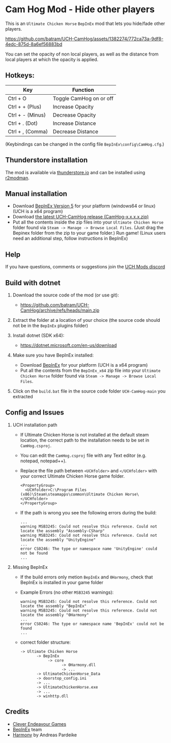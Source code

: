 # Cam Hog Mod - Hide other players
This is an `Ultimate Chicken Horse` `BepInEx` mod that lets you hide/fade other players.


https://github.com/batram/UCH-CamHog/assets/1382274/772ca73a-9df8-4edc-875d-8a6ef56883bd


You can set the opacity of non local players,
as well as the distance from local players at which the opacity is applied.


## Hotkeys:

| Key                 |  Function                         |
| ---                 |                                --- |
| Ctrl + O            | Toggle CamHog on or off            |
| Ctrl + + (Plus)     | Increase Opacity                   |
| Ctrl + - (Minus)    | Decrease Opacity                   |
| Ctrl + . (Dot)      | Increase Distance                  |
| Ctrl + , (Comma)    | Decrease Distance                  |

(Keybindings can be changed in the config file `BepInEx\config\CamHog.cfg`.)

 
## Thunderstore installation
The mod is available via [thunderstore.io](https://thunderstore.io/c/ultimate-chicken-horse/) and can be installed using [r2modman](https://github.com/ebkr/r2modmanPlus/releases/latest).

## Manual installation
- Download [BepInEx Version 5](https://github.com/BepInEx/BepInEx/releases/latest) for your platform (windows64 or linux) (UCH is a x64 program)
- Download [the latest UCH-CamHog release (CamHog-x.x.x.x.zip)](https://github.com/batram/UCH-CamHog/releases) 
- Put all the contents inside the zip files into your `Ultimate Chicken Horse` folder found via `Steam -> Manage -> Browse Local Files`.
  (Just drag the Bepinex folder from the zip to your game folder.)
Run game! (Linux users need an additional step, follow instructions in BepInEx)

## Help
If you have questions, comments or suggestions join the [UCH Mods discord](https://discord.gg/GgzDQW6zbq)


## Build with dotnet
1. Download the source code of the mod (or use git):
      - https://github.com/batram/UCH-CamHog/archive/refs/heads/main.zip

2. Extract the folder at a location of your choice (the source code should not be in the `BepInEx` plugins folder)

3. Install dotnet (SDK x64):
      - https://dotnet.microsoft.com/en-us/download

4. Make sure you have BepInEx installed:
      - Download [BepInEx](https://github.com/BepInEx/BepInEx/releases) for your platform (UCH is a x64 program)
      - Put all the contents from the `BepInEx_x64` zip file into your `Ultimate Chicken Horse` folder found via `Steam -> Manage -> Browse Local Files`.

5. Click on the `build.bat` file in the source code folder `UCH-CamHog-main` you extracted 

## Config and Issues
1. UCH installation path
      - If Ultimate Chicken Horse is not installed at the default steam location, 
  the correct path to the installation needs to be set in `CamHog.csproj`.
      - You can edit the `CamHog.csproj` file with any Text editor (e.g. notepad, notepad++). 
      - Replace the file path between `<UCHfolder>` and `</UCHfolder>` with your correct Ultimate Chicken Horse game folder.

            <PropertyGroup>
              <UCHfolder>C:\Program Files (x86)\Steam\steamapps\common\Ultimate Chicken Horse\</UCHfolder>
            </PropertyGroup>
      
      - If the path is wrong you see the following errors during the build:

            ...
            warning MSB3245: Could not resolve this reference. Could not locate the assembly "Assembly-CSharp"
            warning MSB3245: Could not resolve this reference. Could not locate the assembly "UnityEngine"
            ...
            error CS0246: The type or namespace name 'UnityEngine' could not be found
            ...

2. Missing BepInEx
      - If the build errors only metion `BepInEx` and `0Harmony`, check that BepInEx is installed in your game folder
      - Example Errors (no other `MSB3245` warnings):

            warning MSB3245: Could not resolve this reference. Could not locate the assembly "BepInEx"
            warning MSB3245: Could not resolve this reference. Could not locate the assembly "0Harmony"
            ...
            error CS0246: The type or namespace name 'BepInEx' could not be found
            ...
              
      - correct folder structure:

            -> Ultimate Chicken Horse
                   -> BepInEx
                        -> core
                              -> 0Harmony.dll
                              -> ...
                   -> UltimateChickenHorse_Data
                   -> doorstop_config.ini
                   -> ...
                   -> UltimateChickenHorse.exe
                   -> ...
                   -> winhttp.dll


## Credits
- [Clever Endeavour Games](https://www.cleverendeavourgames.com/)
- [BepInEx](https://github.com/BepInEx/BepInEx) team
- [Harmony](https://github.com/pardeike/Harmony) by Andreas Pardeike
